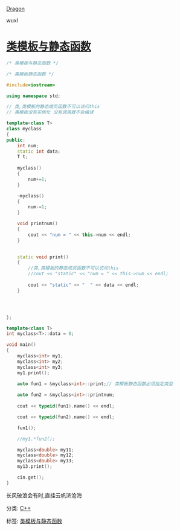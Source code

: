 [Dragon](https://www.cnblogs.com/Dragon-wuxl/)

wuxl

# [类模板与静态函数](https://www.cnblogs.com/Dragon-wuxl/articles/4572152.html)



```cpp
/* 类模板与静态函数 */

/* 类模板静态函数 */

#include<iostream>

using namespace std;

// 类,类模板的静态成员函数不可以访问this
// 类模板没有实例化 没有调用就不会编译

template<class T>
class myclass
{
public:
    int num;
    static int data;
    T t;
    
    myclass()
    {
        num+=1;
    }

    ~myclass()
    {
        num-=1;
    }

    void printnum()
    {
        cout << "num = " << this->num << endl;
    }
    

    static void print()
    {
        //类,类模板的静态成员函数不可以访问this
        //cout << "static" << "num = " << this->num << endl;
        
        cout << "static" << "  " << data << endl;
    }




};

template<class T>
int myclass<T>::data = 0;

void main()
{
    myclass<int> my1;
    myclass<int> my2;
    myclass<int> my3;
    my1.print();

    auto fun1 = &myclass<int>::print;// 类模板静态函数必须指定类型
    
    auto fun2 = &myclass<int>::printnum;
    
    cout << typeid(fun1).name() << endl;

    cout << typeid(fun2).name() << endl;

    fun1();

    //my1.*fun2(); 

    myclass<double> my11;
    myclass<double> my12;
    myclass<double> my13;
    my13.print();

    cin.get();
}
```



 

长风破浪会有时,直挂云帆济沧海

分类: [C++](https://www.cnblogs.com/Dragon-wuxl/category/694079.html)

标签: [类模板与静态函数](https://www.cnblogs.com/Dragon-wuxl/tag/类模板与静态函数/)